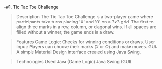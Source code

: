 -#1. Tic Tac Toe Challenge
> Description
The Tic Tac Toe Challenge is a two-player game where participants take turns placing 'X' and 'O' on a 3x3 grid. The first to align three marks in a row, column, or diagonal wins. If all spaces are filled without a winner, the game ends in a draw.

> Features
Game Logic: Checks for winning conditions or draws.
User Input: Players can choose their marks (X or O) and make moves.
GUI: A simple Material Design interface created using Java Swing.

> Technologies Used
Java (Game Logic)
Java Swing (GUI)
